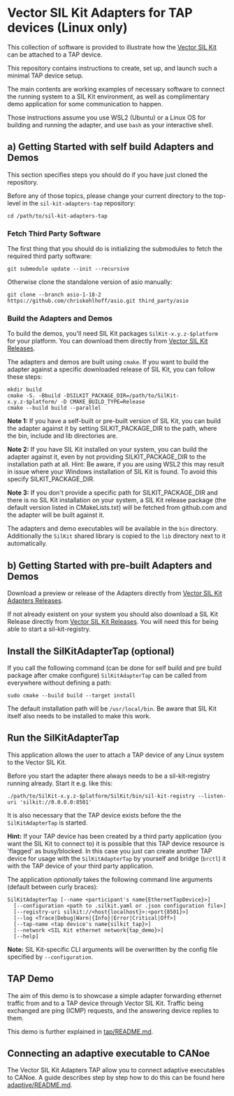 # Vector SIL Kit Adapters for TAP devices (Linux only)
This collection of software is provided to illustrate how the [Vector SIL Kit](https://github.com/vectorgrp/sil-kit/)
can be attached to a TAP device.

This repository contains instructions to create, set up, and launch such a minimal TAP device setup.

The main contents are working examples of necessary software to connect the running system to a SIL Kit environment,
as well as complimentary demo application for some communication to happen.

Those instructions assume you use WSL2 (Ubuntu) or a Linux OS for building and running the adapter, and use ``bash`` as your interactive
shell.

## a) Getting Started with self build Adapters and Demos
This section specifies steps you should do if you have just cloned the repository.

Before any of those topics, please change your current directory to the top-level in the ``sil-kit-adapters-tap``
repository:

    cd /path/to/sil-kit-adapters-tap

### Fetch Third Party Software
The first thing that you should do is initializing the submodules to fetch the required third party software:

    git submodule update --init --recursive

Otherwise clone the standalone version of asio manually:

    git clone --branch asio-1-18-2 https://github.com/chriskohlhoff/asio.git third_party/asio

### Build the Adapters and Demos
To build the demos, you'll need SIL Kit packages ``SilKit-x.y.z-$platform`` for your platform. You can download them directly from [Vector SIL Kit Releases](https://github.com/vectorgrp/sil-kit/releases).

The adapters and demos are built using ``cmake``. If you want to build the adapter against a specific downloaded release of SIL Kit, you can follow these steps:

    mkdir build
    cmake -S. -Bbuild -DSILKIT_PACKAGE_DIR=/path/to/SilKit-x.y.z-$platform/ -D CMAKE_BUILD_TYPE=Release
    cmake --build build --parallel

**Note 1:** If you have a self-built or pre-built version of SIL Kit, you can build the adapter against it by setting SILKIT_PACKAGE_DIR to the path, where the bin, include and lib directories are.

**Note 2:** If you have SIL Kit installed on your system, you can build the adapter against it, even by not providing SILKIT_PACKAGE_DIR to the installation path at all. Hint: Be aware, if you are using WSL2 this may result in issue where your Windows installation of SIL Kit is found. To avoid this specify SILKIT_PACKAGE_DIR.

**Note 3:** If you don't provide a specific path for SILKIT_PACKAGE_DIR and there is no SIL Kit installation on your system, a SIL Kit release package (the default version listed in CMakeLists.txt) will be fetched from github.com and the adapter will be built against it.

  
The adapters and demo executables will be available in the ``bin`` directory.
Additionally the ``SilKit`` shared library is copied to the ``lib`` directory next to it automatically.

## b) Getting Started with pre-built Adapters and Demos
Download a preview or release of the Adapters directly from [Vector SIL Kit Adapters Releases](https://github.com/vectorgrp/sil-kit-adapters-tap/releases).

If not already existent on your system you should also download a SIL Kit Release directly from [Vector SIL Kit Releases](https://github.com/vectorgrp/sil-kit/releases). You will need this for being able to start a sil-kit-registry.

## Install the SilKitAdapterTap (optional)
If you call the following command (can be done for self build and pre build package after cmake configure) ``SilKitAdapterTap`` can be called from everywhere without defining a path:  

    sudo cmake --build build --target install

The default installation path will be ``/usr/local/bin``. Be aware that SIL Kit itself also needs to be installed to make this work.

## Run the SilKitAdapterTap
This application allows the user to attach a TAP device of any Linux system to the Vector SIL Kit.

Before you start the adapter there always needs to be a sil-kit-registry running already. Start it e.g. like this:

    ./path/to/SilKit-x.y.z-$platform/SilKit/bin/sil-kit-registry --listen-uri 'silkit://0.0.0.0:8501'

It is also necessary that the TAP device exists before the the ``SilKitAdapterTap`` is started. 

**Hint:** If your TAP device has been created by a third party application (you want the SIL Kit to connect to) it is possible that this TAP device resource is 'flagged' as busy/blocked. In this case you just can create another TAP device for usage with the ``SilKitAdapterTap`` by yourself and bridge (``brctl``) it with the TAP device of your third party application.

The application *optionally* takes the following command line arguments (default between curly braces):

    SilKitAdapterTap [--name <participant's name{EthernetTapDevice}>]
      [--configuration <path to .silkit.yaml or .json configuration file>]
      [--registry-uri silkit://<host{localhost}>:<port{8501}>]
      [--log <Trace|Debug|Warn|{Info}|Error|Critical|Off>]
      [--tap-name <tap device's name{silkit_tap}>]
      [--network <SIL Kit ethernet network{tap_demo}>]
      [--help]

**Note:** SIL Kit-specific CLI arguments will be overwritten by the config file specified by ``--configuration``.

## TAP Demo
The aim of this demo is to showcase a simple adapter forwarding ethernet traffic from and to a TAP device through
Vector SIL Kit. Traffic being exchanged are ping (ICMP) requests, and the answering device replies to them.

This demo is further explained in [tap/README.md](tap/README.md).

## Connecting an adaptive executable to CANoe
The Vector SIL Kit Adapters TAP allow you to connect adaptive executables to CANoe. A guide describes step by step how to do this can be found here [adaptive/README.md](adaptive/README.md). 
